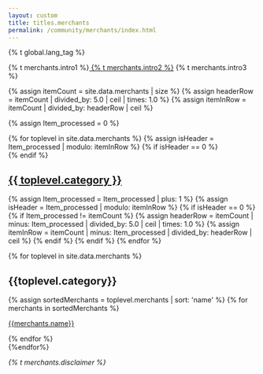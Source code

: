 ```yaml
---
layout: custom
title: titles.merchants
permalink: /community/merchants/index.html
---
```

{% t global.lang_tag %}
<div class="merchants text-center container description">
    <p>{% t merchants.intro1 %}<a href="https://repo.getbyterub.org/byterubpay/byterub-site/issues"> {% t merchants.intro2 %}</a> {% t merchants.intro3 %}</p>
</div>
<div class="merchants">

{% assign itemCount = site.data.merchants | size %}
{% assign headerRow = itemCount | divided_by: 5.0 | ceil | times: 1.0 %}
{% assign itemInRow = itemCount | divided_by: headerRow | ceil %}

{% assign Item_processed = 0 %}
<div class="container full">
  {% for toplevel in site.data.merchants %}
    {% assign isHeader = Item_processed | modulo: itemInRow %}
    {% if isHeader == 0 %}
      <div class="tabPanel-merchant tabPanel-merchant{{ itemInRow }}">
    {% endif %}
        <h2><a href="#{{ toplevel.id }}">{{ toplevel.category }}</a></h2>
        {% assign Item_processed = Item_processed | plus: 1 %}
    {% assign isHeader = Item_processed | modulo: itemInRow %}
    {% if isHeader == 0 %}
      </div>
      {% if Item_processed != itemCount %}
        {% assign headerRow = itemCount | minus: Item_processed | divided_by: 5.0 | ceil | times: 1.0 %}
        {% assign itemInRow = itemCount | minus: Item_processed | divided_by: headerRow | ceil %}
      {% endif %}
    {% endif %}
  {% endfor %}
</div>

{% for toplevel in site.data.merchants %}
<div class="container full" id="{{toplevel.id}}">
       <div class="info-block">
        <h2>{{toplevel.category}}</h2>
        <div class="row">
            {% assign sortedMerchants = toplevel.merchants | sort: 'name' %}
            {% for merchants in sortedMerchants %}
            <div class="col-md-6 col-sm-6 col-xs-12">
                <p><a href="{{merchants.url}}">{{merchants.name}}</a></p>
            </div>
            {% endfor %}
        </div>
        </div>
</div>
{%endfor%}

</div>
<div class="text-center container description">
    <p>
        <em>{% t merchants.disclaimer %}</em>
    </p>
</div>
